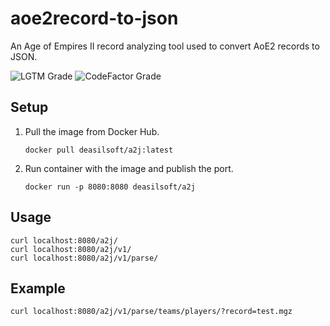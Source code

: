 # aoe2record-to-json

An Age of Empires II record analyzing tool used to convert AoE2 records to JSON.

![LGTM Grade](https://img.shields.io/lgtm/grade/python/github/Deasilsoft/aoe2record-to-json?style=for-the-badge)
![CodeFactor Grade](https://img.shields.io/codefactor/grade/github/Deasilsoft/aoe2record-to-json?style=for-the-badge)

## Setup

1. Pull the image from Docker Hub.

       docker pull deasilsoft/a2j:latest

2. Run container with the image and publish the port.

       docker run -p 8080:8080 deasilsoft/a2j

## Usage

    curl localhost:8080/a2j/
    curl localhost:8080/a2j/v1/
    curl localhost:8080/a2j/v1/parse/

## Example

    curl localhost:8080/a2j/v1/parse/teams/players/?record=test.mgz
